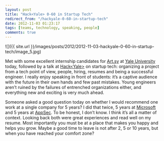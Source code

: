```yaml
---
layout: post
title: "Hack<Yale> 0-60 in Startup Tech"
redirect_from: "/hackyale-0-60-in-startup-tech"
date: 2012-11-03 01:23:17
tags: [teams, technology, speaking, people]
comments: true
---
```

![]({{ site.url }}/images/posts/2012/2012-11-03-hackyale-0-60-in-startup-tech/image_5.jpg)

Met with some excellent internship candidates for [Art.sy](https://artsy.net) at [Yale University](http://yale.edu/) today, followed by a talk at [Hack&lt;Yale&gt;](http://hackyale.com) on startup tech: organizing a project from a tech point of view, people, hiring, resumes and being a successful engineer. I really enjoy speaking in front of students: it’s a captive audience with the future in their own hands and few past mistakes. Young engineers aren’t ruined by the failures of entrenched organizations either, and everything new and exciting is very much ahead.

Someone asked a good question today on whether I would recommend one work at a single company for 5 years? I did that twice, 5 years at [Microsoft](http://www.microsoft.com) and 5 years at [AppSec](http://www.appsecinc.com/). To be honest, I don’t know. I think it’s all a matter of context. Looking back both were great experiences and read well on my resume. Most importantly you must be at a place that makes you happy and helps you grow. Maybe a good time to leave is not after 2, 5 or 10 years, but when you have reached your comfort zone?
